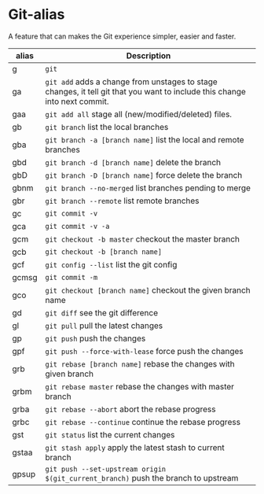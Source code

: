 # Git-alias
 A feature that can makes the Git experience simpler, easier and faster.

| alias              | Description   |
| ------------------ | ------------- |
| g | `git` |
| ga  | `git add` adds a change from unstages to stage changes, it tell git that you want to include this change into next commit. |
| gaa | `git add all` stage all (new/modified/deleted) files. |
| gb | `git branch` list the local branches |
| gba | `git branch -a [branch name]` list the local and remote branches |
| gbd | `git branch -d [branch name]` delete the branch |
| gbD | `git branch -D [branch name]` force delete the branch |
| gbnm | `git branch --no-merged` list branches pending to merge |
| gbr | `git branch --remote` list remote branches |
| gc | `git commit -v` |
| gca | `git commit -v -a` |
| gcm | `git checkout -b master` checkout the master branch |
| gcb | `git checkout -b [branch name]` |
| gcf | `git config --list` list the git config |
| gcmsg | `git commit -m` |
| gco | `git checkout [branch name]` checkout the given branch name |
| gd | `git diff` see the git difference |
| gl | `git pull` pull the latest changes |
| gp | `git push` push the changes |
| gpf | `git push --force-with-lease` force push the changes |
| grb | `git rebase [branch name]` rebase the changes with given branch |
| grbm | `git rebase master` rebase the changes with master branch |
| grba | `git rebase --abort` abort the rebase progress |
| grbc | `git rebase --continue` continue the rebase progress |
| gst | `git status` list the current changes |
| gstaa | `git stash apply` apply the latest stash to current branch |
| gpsup | `git push --set-upstream origin $(git_current_branch)` push the branch to upstream |

